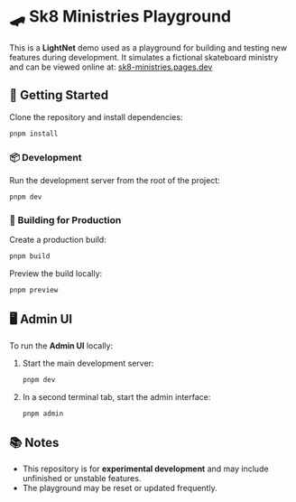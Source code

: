 # 🛹 Sk8 Ministries Playground

This is a **LightNet** demo used as a playground for building and testing new features during development.
It simulates a fictional skateboard ministry and can be viewed online at:
[sk8-ministries.pages.dev](https://sk8-ministries.pages.dev/)

## 🚀 Getting Started

Clone the repository and install dependencies:

```bash
pnpm install
```

### 📦 Development

Run the development server from the root of the project:

```bash
pnpm dev
```

### 🔨 Building for Production

Create a production build:

```bash
pnpm build
```

Preview the build locally:

```bash
pnpm preview
```

## 🖥️ Admin UI

To run the **Admin UI** locally:

1. Start the main development server:

   ```bash
   pnpm dev
   ```

2. In a second terminal tab, start the admin interface:

   ```bash
   pnpm admin
   ```

## 📚 Notes

- This repository is for **experimental development** and may include unfinished or unstable features.
- The playground may be reset or updated frequently.
